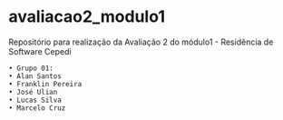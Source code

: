 # avaliacao2_modulo1
Repositório para realização da Avaliação 2 do módulo1 - Residência de Software Cepedi
   
    • Grupo 01:
    • Alan Santos
    • Franklin Pereira
    • José Ulian
    • Lucas Silva
    • Marcelo Cruz
